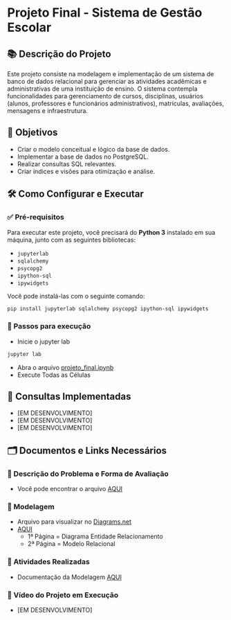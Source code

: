 # Projeto Final - Sistema de Gestão Escolar

## 📚 Descrição do Projeto

Este projeto consiste na modelagem e implementação de um sistema de banco de dados relacional para gerenciar as atividades acadêmicas e administrativas de uma instituição de ensino. O sistema contempla funcionalidades para gerenciamento de cursos, disciplinas, usuários (alunos, professores e funcionários administrativos), matrículas, avaliações, mensagens e infraestrutura.

## 🎯 Objetivos

- Criar o modelo conceitual e lógico da base de dados.
- Implementar a base de dados no PostgreSQL.
- Realizar consultas SQL relevantes.
- Criar índices e visões para otimização e análise.

## 🛠️ Como Configurar e Executar

### ✅ Pré-requisitos

Para executar este projeto, você precisará do **Python 3** instalado em sua máquina, junto com as seguintes bibliotecas:

- `jupyterlab`
- `sqlalchemy`
- `psycopg2`
- `ipython-sql`
- `ipywidgets`

Você pode instalá-las com o seguinte comando:

```bash
pip install jupyterlab sqlalchemy psycopg2 ipython-sql ipywidgets
```

### 🚀 Passos para execução
 - Inicie o jupyter lab
```bash
jupyter lab
```

 - Abra o arquivo [projeto_final.ipynb](documentos/projeto_final.ipynb)
 - Execute Todas as Células

## 🔎 Consultas Implementadas
 - [EM DESENVOLVIMENTO]
 - [EM DESENVOLVIMENTO]
 - [EM DESENVOLVIMENTO]

## 🗂️ Documentos e Links Necessários

### 📝 Descrição do Problema e Forma de Avaliação
 - Você pode encontrar o arquivo [AQUI](documentos/descricao_projeto_final_bd.pdf)

### 📝 Modelagem
 - Arquivo para visualizar no [Diagrams.net](https://app.diagrams.net/)
 - [AQUI](documentos/der_sistema_gestao_escolar)
    - 1ª Página = Diagrama Entidade Relacionamento
    - 2ª Página = Modelo Relacional

### 📝 Atividades Realizadas
 - Documentação da Modelagem [AQUI](documentos/Documentação%20do%20Projeto%20Final.docx)

### 🎥 Vídeo do Projeto em Execução
 - [EM DESENVOLVIMENTO]


